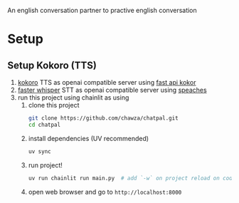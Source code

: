 An english conversation partner to practive english conversation

# Setup
## Setup Kokoro (TTS)
1. [kokoro](https://huggingface.co/hexgrad/Kokoro-82M) TTS as openai compatible server using [fast api kokor](https://github.com/remsky/Kokoro-FastAPI?tab=readme-ov-file)
2. [faster whisper](https://github.com/SYSTRAN/faster-whisper) STT as openai compatible server using [speaches](https://github.com/speaches-ai/speaches)
3. run this project using chainlit as using
    1. clone this project
        ```bash
        git clone https://github.com/chawza/chatpal.git
        cd chatpal
        ```
    2. install dependencies (UV recommended)
        ```bash
        uv sync
        ```
    3. run project!
        ```bash
        uv run chainlit run main.py  # add `-w` on project reload on code changes
        ```
    4. open web browser and go to `http://localhost:8000`
